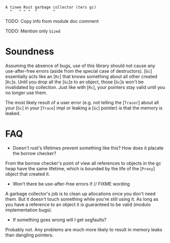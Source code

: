 ```
A tinee Rust garbage collector (ters gc)
  ^   ^ ^ ^  ^       ^
```

TODO: Copy info from module doc comment

TODO: Mention only `Sized`


# Soundness

Assuming the absence of bugs, use of this library should not cause any
use-after-free errors (aside from the special case of destructors). [`Gc`]
essentially acts like an [`Rc`] that knows something about all other created
[`Rc`]s. Until you drop all the [`Gc`]s to an object, those [`Gc`]s won't be
invalidated by collection. Just like with [`Rc`], your pointers stay valid
until you no longer use them.

The most likely result of a user error (e.g. not telling the [`Tracer`] about all
your [`Gc`] in your [`Trace`] impl or leaking a [`Gc`] pointer)
is that the memory is leaked.






# FAQ

* Doesn't rust's lifetimes prevent something like this? How does it placate the
    borrow checker?

From the borrow checker's point of view all references to objects in the gc heap
have the same lifetime, which is bounded by the life of the [`Proxy`] object that
created it.

* Won't there be use-after-free errors if // FIXME wording

A garbage collector's job is to clean up allocations once you don't need them.
But it doesn't touch something while you're still using it. As long as you have
a reference to an object it is guaranteed to be valid (modulo implementation bugs).

* If something goes wrong will I get segfaults?

Probably not. Any problems are much more likely to result in memory leaks
than dangling pointers.

